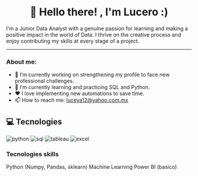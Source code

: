 <h1 align="center">👋 Hello there! , I'm Lucero :)</h1>
I'm a Junior Data Analyst with a genuine passion for learning and making a positive impact in the world of Data. I thrive on the creative process and enjoy contributing my skills at every stage of a project.

___
### About me:

- 🔭 I’m currently working on strengthening my profile to face new professional challenges.
- 🌱 I’m currently learning and practicing SQL and Python.
- ❤️ I love implementing new automations to save time.
- 📫 How to reach me: luceya12@yahoo.com.mx

## 💻 Tecnologies
<div id="header" align="left">
    <img decoding="async" src="https://img.shields.io/badge/Python-3776AB?style=for-the-badge" alt="python"/>
  </a>
    <img decoding="async" src="https://img.shields.io/badge/SQL-6DB33F?style=for-the-badge" alt="sql"/>
  </a>
 <img decoding="async" src="https://img.shields.io/badge/Tableau-28457D8?style=for-the-badge" alt="tableau"/>
  </a>
 <img decoding="async" src="https://img.shields.io/badge/Microsoft_Excel-217346?style=for-the-badge" alt="excel"/>
  </a>



### Tecnologies skills
Python (Numpy, Pandas, sklearn)
Machine Learning
Power BI (basico)



